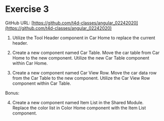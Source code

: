 # Exercise 3

GitHub URL: [https://github.com/t4d-classes/angular_02242020](https://github.com/t4d-classes/angular_02242020)

1. Utilize the Tool Header component in Car Home to replace the current header.

2. Create a new component named Car Table. Move the car table from Car Home to the new component. Utilize the new Car Table component within Car Home.

3. Create a new component named Car View Row. Move the car data row from the Car Table to the new component. Utilize the Car View Row component within Car Table.

Bonus:

4. Create a new component named Item List in the Shared Module. Replace the color list in Color Home component with the Item List component.
